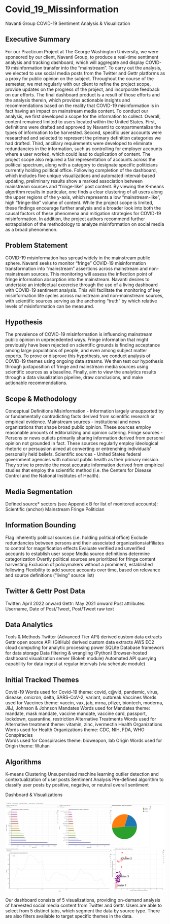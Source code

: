 # Covid_19_Missinformation
Navanti Group
COVID-19 Sentiment Analysis & Visualization


## Executive Summary

For our Practicum Project at The George Washington University, we were sponsored by our client, Navanti Group, to produce a real-time sentiment analysis and tracking dashboard, which will aggregate and display COVID-19 misinformation transfer into the “mainstream”. To carry out the analysis, we elected to use social media posts from the Twitter and Gettr platforms as a proxy for public opinion on the subject. Throughout the course of the semester, we met regularly with our client to refine the project scope, provide updates on the progress of the project, and incorporate feedback on our efforts. The final dashboard product is a result of those efforts and the analysis therein, which provides actionable insights and recommendations based on the reality that COVID-19 misinformation is in fact having an impact on mainstream media content.
	To conduct our analysis, we first developed a scope for the information to collect. Overall, content remained limited to users located within the United States. First, definitions were drafted and approved by Navanti to compartmentalize the types of information to be harvested. Second, specific user accounts were researched and selected to represent the primary definition categories we had drafted. Third, ancillary requirements were developed to eliminate redundancies in the information, such as controlling for employer accounts where a user worked, which could lead to duplication of content. The project scope also required a fair representation of accounts across the political spectrum, along with a category to designate specific politicians currently holding political office.
	Following completion of the dashboard, which includes five unique visualizations and automated interval-based updating, preliminary results show a marked association between mainstream sources and “fringe-like” post content. By viewing the K-means algorithm results in particular, one finds a clear clustering of all users along the upper regions of the y-axis, which represents a low “mainstream-like”, high “fringe-like” volume of content. While the project scope is limited, these findings encourage further analysis and a broader look into both the causal factors of these phenomena and mitigation strategies for COVID-19 misinformation. In addition, the project authors recommend further extrapolation of the methodology to analyze misinformation on social media as a broad phenomenon.


## Problem Statement
COVID-19 misinformation has spread widely in the mainstream public sphere. Navanti seeks to monitor “fringe” COVID-19 misinformation transformation into “mainstream” assertions across mainstream and non-mainstream sources. This monitoring will assess the inflection point of fringe information absorption into the mainstream. Navanti desires to undertake an intellectual excercise through the use of a living dashboard with COVID-19 sentiment analysis. This will facilitate the monitoring of key misinformation life cycles across mainstream and non-mainstream sources, with scientific sources serving as the anchoring “truth” by which relative levels of misinformation can be measured.

## Hypothesis
The prevalence of COVID-19 misinformation is influencing mainstream public opinion in unprecedented ways. Fringe information that might previously have been rejected on scientific grounds is finding acceptance among large populations of people, and even among subject matter experts. To prove or disprove this hypothesis, we conduct analysis of COVID-19 themes using ongoing data streams. We then test our hypothesis through juxtaposition of fringe and mainstream media sources using scientific sources as a baseline. Finally, aim to view the analytics results through a data visualization pipeline, draw conclusions, and make actionable recommendations.

## Scope & Methodology
Conceptual Definitions
Misinformation - Information largely unsupported by or fundamentally contradicting facts derived from scientific research or empirical evidence.
Mainstream sources - institutional and news organizations that shape broad public opinion. These sources employ reasonable amounts of editorializing and opinion catering.
Fringe sources - Persons or news outlets primarily sharing information derived from personal opinion not grounded in fact. These sources regularly employ ideological rhetoric or persuasion aimed at converting or entrenching individuals’ personally held beliefs.
Scientific sources - United States federal government agencies with national public health as their primary mission. They strive to provide the most accurate information derived from empirical studies that employ the scientific method (i.e. the Centers for Disease Control and the National Institutes of Health).


## Media Segmentation
Defined source* sectors (see Appendix B for list of monitored accounts):
Scientific (anchor)
Mainstream
Fringe
Politician

## Information Bounding
Flag inherently political sources (i.e. holding political office)
Exclude redundancies between persons and their associated organizations/affiliates to control for magnification effects
Evaluate verified and unverified accounts to establish user scope
Media source definitions determine categorization
Overtly political sources are prioritized for fringe content harvesting
Exclusion of  policymakers without a prominent, established following
Flexibility to add source accounts over time, based on relevance and source definitions (“living” source list)

## Twitter & Gettr Post Data
Twitter: April 2022 onward
Gettr: May 2021 onward
Post attributes: Username, Date of Post/Tweet, Post/Tweet raw text

## Data Analytics
Tools & Methods
Twitter (Advanced Tier API) derived custom data extracts
Gettr open source API (GitHub) derived custom data extracts
AWS EC2 cloud computing for analytic processing power
SQLite Database framework for data storage
Data filtering & wrangling (Python)
Browser-hosted dashboard visualization server (Bokeh module)
Automated API querying capability for data ingest at regular intervals (via schedule module)




## Initial Tracked Themes
Covid-19
Words used for Covid-19 theme: covid, c@vid, pandemic, virus, disease, omicron, delta, SARS-CoV-2, variant, outbreak
Vaccines
Words used for Vaccines theme: vaccin, vax, jab, mrna, pfizer, biontech, moderna, J&J, Johnson & Johnson
Mandates
Words used for Mandates theme: mandate, mask mandate, vaccine mandate, vaccine card, passport, lockdown, quarantine, restriction
Alternative Treatments
Words used for Alternative treatment theme: vitamin, zinc, ivermectin
Health Organizations
Words used for Health Organizations theme: CDC, NIH, FDA, WHO
Conspiracies  
Words used for Conspiracies theme: bioweapon, lab
Origin
Words used for Origin theme: Wuhan

## Algorithms
K-means Clustering
Unsupervised machine learning outlier detection and contextualization of user posts
Sentiment Analysis 
Pre-defined algorithm to classify user posts by positive, negative, or neutral overall sentiment



Dashboard & Visualizations

![image](Twitter_dash1.png)

Our dashboard consists of 5 visualizations, providing on-demand analysis of harvested social media content from Twitter and Gettr. Users are able to select from 5 distinct tabs, which segment the data by source type. There are also filters available to target specific themes in the data.

